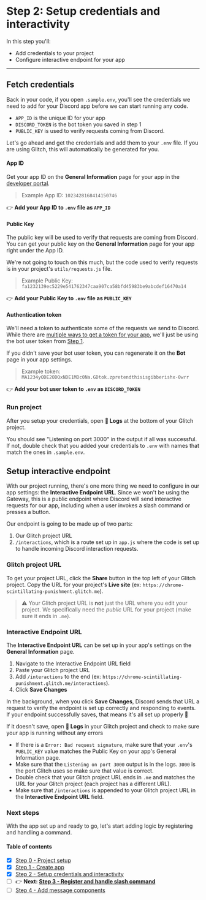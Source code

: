 # Step 2: Setup credentials and interactivity

In this step you'll:
- Add credentials to your project
- Configure interactive endpoint for your app

---

## Fetch credentials

Back in your code, if you open `.sample.env`, you'll see the credentials we need to add for your Discord app before we can start running any code.

- `APP_ID` is the unique ID for your app
- `DISCORD_TOKEN` is the bot token you saved in step 1
- `PUBLIC_KEY` is used to verify requests coming from Discord.

Let's go ahead and get the credentials and add them to your `.env` file. If you are using Glitch, this will automatically be generated for you.

#### App ID

Get your app ID on the **General Information** page for your app in the [developer portal](https://discord.com/developers/applications).

> Example App ID: `1023428168414150746`

👉 **Add your App ID to `.env` file as `APP_ID`**

#### Public Key

The public key will be used to verify that requests are coming from Discord. You can get your public key on the **General Information** page for your app right under the App ID.

We're not going to touch on this much, but the code used to verify requests is in your project's `utils/requests.js` file.

> Example Public Key: `fa1232139ec5229e541762347caa907ca58bfd45983be9abcdef16470a14`

👉 **Add your Public Key to `.env` file as `PUBLIC_KEY`**

#### Authentication token

We'll need a token to authenticate some of the requests we send to Discord. While there are [multiple ways to get a token for your app](https://discord.com/developers/docs/topics/oauth2#oauth2), we'll just be using the bot user token from [Step 1](1-create-app.md).

If you didn't save your bot user token, you can regenerate it on the **Bot** page in your app settings.

> Example token: `MA1234yODE2ODQxNDE1MDc0Na.GDtok.zpretendthisisgibberishx-0wrr`

👉 **Add your bot user token to `.env` as `DISCORD_TOKEN`**

### Run project

After you setup your credentials, open **📝 Logs** at the bottom of your Glitch project.

You should see "Listening on port 3000" in the output if all was successful. If not, double check that you added your credentials to `.env` with names that match the ones in `.sample.env`.

## Setup interactive endpoint

With our project running, there's one more thing we need to configure in our app settings: the **Interactive Endpoint URL**. Since we won't be using the Gateway, this is a public endpoint where Discord will send interactive requests for our app, including when a user invokes a slash command or presses a button.

Our endpoint is going to be made up of two parts:
1. Our Glitch project URL
2. `/interactions`, which is a route set up in `app.js` where the code is set up to handle incoming Discord interaction requests.

### Glitch project URL

To get your project URL, click the **Share** button in the top left of your Glitch project. Copy the URL for your project's **Live site** (ex: `https://chrome-scintillating-punishment.glitch.me`).

> ⚠️ Your Glitch project URL is **not** just the URL where you edit your project. We specifically need the *public* URL for your project (make sure it ends in `.me`).

### Interactive Endpoint URL

The **Interactive Endpoint URL** can be set up in your app's settings on the **General Information** page.

1. Navigate to the Interactive Endpoint URL field
2. Paste your Glitch project URL 
3. Add `/interactions` to the end (ex: `https://chrome-scintillating-punishment.glitch.me/interactions`).
4. Click **Save Changes**

In the background, when you click **Save Changes**, Discord sends that URL a request to verify the endpoint is set up correctly and responding to events. If your endpoint successfully saves, that means it's all set up properly 🎉

If it doesn't save, open **📝 Logs** in your Glitch project and check to make sure your app is running without any errors

- If there is a `Error: Bad request signature`, make sure that your `.env`'s `PUBLIC_KEY` value matches the Public Key on your app's General Information page.
- Make sure that the `Listening on port 3000` output is in the logs. `3000` is the port Glitch uses so make sure that value is correct.
- Double check that your Glitch project URL ends in `.me` and matches the URL for *your* Glitch project (each project has a different URL).
- Make sure that `/interactions` is appended to your Glitch project URL in the **Interactive Endpoint URL** field.

### Next steps

With the app set up and ready to go, let's start adding logic by registering and handling a command.

#### Table of contents

- [x] [Step 0 - Project setup](0-remix.md)
- [x] [Step 1 - Create app](1-create-app.md)
- [x] [Step 2 - Setup credentials and interactivity](2-setup.md)
- [ ] 👉 **Next: [Step 3 - Register and handle slash command](3-command.md)**
- [ ] [Step 4 - Add message components](4-components.md)